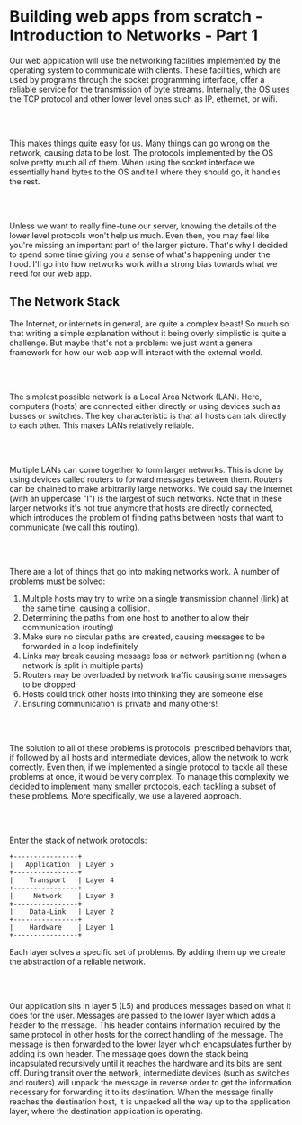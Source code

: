# Building web apps from scratch - Introduction to Networks - Part 1

Our web application will use the networking facilities implemented by the operating system to communicate with clients. These facilities, which are used by programs through the socket programming interface, offer a reliable service for the transmission of byte streams. Internally, the OS uses the TCP protocol and other lower level ones such as IP, ethernet, or wifi.

<br />
<br />

This makes things quite easy for us. Many things can go wrong on the network, causing data to be lost. The protocols implemented by the OS solve pretty much all of them. When using the socket interface we essentially hand bytes to the OS and tell where they should go, it handles the rest.

<br />
<br />

Unless we want to really fine-tune our server, knowing the details of the lower level protocols won't help us much. Even then, you may feel like you're missing an important part of the larger picture. That's why I decided to spend some time giving you a sense of what's happening under the hood. I'll go into how networks work with a strong bias towards what we need for our web app.

## The Network Stack

The Internet, or internets in general, are quite a complex beast! So much so that writing a simple explanation without it being overly simplistic is quite a challenge. But maybe that's not a problem: we just want a general framework for how our web app will interact with the external world.

<br />
<br />

The simplest possible network is a Local Area Network (LAN). Here, computers (hosts) are connected either directly or using devices such as busses or switches. The key characteristic is that all hosts can talk directly to each other. This makes LANs relatively reliable.

<br />
<br />

Multiple LANs can come together to form larger networks. This is done by using devices called routers to forward messages between them. Routers can be chained to make arbitrarily large networks. We could say the Internet (with an uppercase "I") is the largest of such networks. Note that in these larger networks it's not true anymore that hosts are directly connected, which introduces the problem of finding paths between hosts that want to communicate (we call this routing).

<br />
<br />

There are a lot of things that go into making networks work. A number of problems must be solved:
1. Multiple hosts may try to write on a single transmission channel (link) at the same time, causing a collision.
1. Determining the paths from one host to another to allow their communication (routing)
1. Make sure no circular paths are created, causing messages to be forwarded in a loop indefinitely
1. Links may break causing message loss or network partitioning (when a network is split in multiple parts)
1. Routers may be overloaded by network traffic causing some messages to be dropped
1. Hosts could trick other hosts into thinking they are someone else
1. Ensuring communication is private
and many others!

<br />
<br />

The solution to all of these problems is protocols: prescribed behaviors that, if followed by all hosts and intermediate devices, allow the network to work correctly. Even then, if we implemented a single protocol to tackle all these problems at once, it would be very complex. To manage this complexity we decided to implement many smaller protocols, each tackling a subset of these problems. More specifically, we use a layered approach.

<br />
<br />

Enter the stack of network protocols:
```
+----------------+
|   Application  | Layer 5
+----------------+
|    Transport   | Layer 4
+----------------+
|     Network    | Layer 3
+----------------+
|    Data-Link   | Layer 2
+----------------+
|    Hardware    | Layer 1
+----------------+
```
Each layer solves a specific set of problems. By adding them up we create the abstraction of a reliable network.

<br />
<br />

Our application sits in layer 5 (L5) and produces messages based on what it does for the user. Messages are passed to the lower layer which adds a header to the message. This header contains information required by the same protocol in other hosts for the correct handling of the message. The message is then forwarded to the lower layer which encapsulates further by adding its own header. The message goes down the stack being incapsulated recursively until it reaches the hardware and its bits are sent off. During transit over the network, intermediate devices (such as switches and routers) will unpack the message in reverse order to get the information necessary for forwarding it to its destination. When the message finally reaches the destination host, it is unpacked all the way up to the application layer, where the destination application is operating.